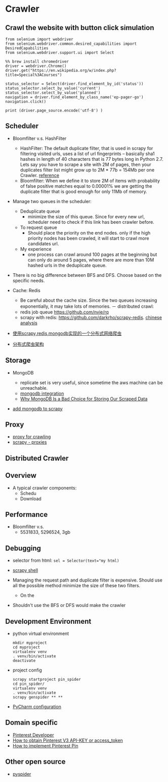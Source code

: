 Crawler
=============================


## Crawl the website with button click simulation

```
from selenium import webdriver
from selenium.webdriver.common.desired_capabilities import DesiredCapabilities
from selenium.webdriver.support.ui import Select

%% brew install chromedriver
driver = webdriver.Chrome()
driver.get("https://en.wikipedia.org/w/index.php?title=Special%3ACourses")

status_selector = Select(driver.find_element_by_id('status'))
status_selector.select_by_value('current')
status_selector.select_by_value('planned')
navigation = driver.find_element_by_class_name('ep-pager-go')
navigation.click()

print (driver.page_source.encode('utf-8') )
```

## Scheduler

- Bloomfilter v.s. HashFilter
	- HashFilter: The default duplicate filter, that is used in scrapy for filtering visited urls, uses a list of url fingerprints – basically sha1 hashes in length of 40 characters that is 77 bytes long in Python 2.7. Lets say you have to scrape a site with 2M of pages, then your duplicates filter list might grow up to 2M * 77b = 154Mb per one Crawler. [reference](http://alexeyvishnevsky.com/?p=26)
	- Bloomfilter: When we define it to store 2M of items with probability of false positive matches equal to 0.00001% we are getting the duplicate filter that is good enough for only 11Mb of memory. 

- Manage two queues in the scheduler:
	- Deduplicate queue
		- minimize the size of this queue. Since for every new url, scheduler need to check if this link has been crawler before.
	- To request queue
		- Should place the priority on the end nodes. only if the high priority nodes has been crawled, it will start to crawl more candidates url.
	- My experience
		- one process can crawl around 100 pages at the beginning but can only do around 5 pages, where there are more than 10M hashed urls in the deduplicate queue.
		
- There is no big difference between BFS and DFS. Choose based on the specific needs.
	
- Cache: Redis
	- Be careful about the cache size. Since the two queues increasing exponentially, it may take lots of memories.	
－ distributed crawl:
	- redis job queue https://github.com/nvie/rq
	- scrapy with redis: https://github.com/darkrho/scrapy-redis. [chinese analysis](http://blog.csdn.net/u012150179/article/details/38091411)
	
- [使用scrapy,redis,mongodb实现的一个分布式网络爬虫](http://wenku.baidu.com/view/2566b7737e21af45b307a838.html)
- [分布式爬虫架构](http://www.zhihu.com/question/20899988)
	
## Storage

- MongoDB
	- replicate set is very useful, since sometime the aws machine can be unreachable.
	- [mongodb integration](http://python.jobbole.com/81320/)
	- [Why MongoDB Is a Bad Choice for Storing Our Scraped Data](http://blog.scrapinghub.com/2013/05/13/mongo-bad-for-scraped-data/)

- [add mongodb to scrapy](https://realpython.com/blog/python/web-scraping-with-scrapy-and-mongodb/)


## Proxy

- [proxy for crawling](http://stackoverflow.com/questions/19446536/proxy-ip-for-scrapy-framework)
- [scrapy - proxies](https://github.com/aivarsk/scrapy-proxies)

## Distributed Crawler

## Overview

- A typical crawler components:
	- Schedu
	- Download

## Performance

- Bloomfilter v.s.
	- 5531833, 5296524, 3gb

## Debugging

- selector from html: `sel = Selector(text="my html)`
- [scrapy shell](http://doc.scrapy.org/en/latest/topics/shell.html)

- Managing the request path and duplicate filter is expensive. Should use all the possible method minimize the size of these two filters.
	- On the 
- Shouldn't use the BFS or DFS would make the crawler 

## Development Environment

- python virtual environment
	```
	mkdir myproject
	cd myproject
	virtualenv venv
	. venv/bin/activate   
	deactivate
	```

- project config
	```
	scrapy startproject pin_spider
	cd pin_spider/
	virtualenv venv
	. venv/bin/activate   
	scrapy genspider ** **
	```
- [PyCharm configuration](http://www.cnblogs.com/lgphp/p/3841098.html)

## Domain specific

- [Pinterest Developer](https://developers.pinterest.com/api_docs/v3_domain_search_pins/)
- [How to obtain Pinterest V3 API-KEY or access_token](http://stackoverflow.com/questions/24194892/how-to-obtain-pinterest-v3-api-key-or-access-token)
- [How to implement Pinterest Pin](http://www.alexpeta.ro/article/building-a-pinterest-like-image-crawler)

## Other open source

- [pyspider](http://docs.pyspider.org/en/latest/Quickstart/)